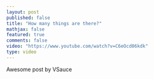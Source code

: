 ```yaml
---
layout: post
published: false
title: "How many things are there?"
mathjax: false
featured: true
comments: false
video: "https://www.youtube.com/watch?v=C6eOcd06kdk"
type: video
---
```


Awesome post by VSauce